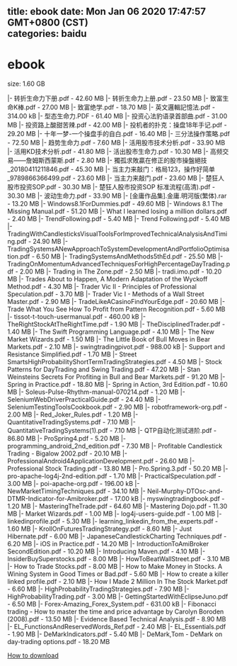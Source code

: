
title: ebook
date: Mon Jan 06 2020 17:47:57 GMT+0800 (CST)    
categories: baidu
---

# ebook
size: 1.60 GB
 
 
|- 转折生命力下册.pdf - 42.60 MB
|- 转折生命力上册.pdf - 23.50 MB
|- 致富生命K棒.pdf - 27.00 MB
|- 致富绝学.pdf - 18.70 MB
|- 英文邏輯記憶法.pdf - 314.00 kB
|- 型态生命力.PDF - 61.40 MB
|- 投资心法豹语录首部曲.pdf - 31.00 MB
|- 投资路上酸甜苦辣.pdf - 42.00 MB
|- 投机者的扑克：操盘18年手记.pdf - 29.20 MB
|- 十年一梦-一个操盘手的自白.pdf - 16.40 MB
|- 三分法操作策略.pdf - 72.50 MB
|- 趋势生命力.pdf - 7.60 MB
|- 活用股市技术分析.pdf - 33.90 MB
|- 活用KD技术分析.pdf - 41.80 MB
|- 活出股市生命力.pdf - 10.30 MB
|- 高频交易——詹姆斯西蒙斯.pdf - 2.80 MB
|- 獨孤求敗贏在修正的股市操盤絕技_20180411211846.pdf - 45.30 MB
|- 当主力来敲门：格局123，操作好简单_9789866366499.pdf - 23.60 MB
|- 当主力来敲门.pdf - 23.60 MB
|- 楚狂人股市投资SOP.pdf - 30.30 MB
|- 楚狂人股市投资SOP  标准流程(高清).pdf - 30.30 MB
|- 波动生命力.pdf - 33.90 MB
|- [金庸作品集].金庸.明河版(繁体).rar - 13.20 MB
|- Windows8.1ForDummies.pdf - 49.60 MB
|- Windows 8.1 The Missing Manual.pdf - 51.20 MB
|- What I learned losing a million dollars.pdf - 2.40 MB
|- TrendFollowing.pdf - 5.40 MB
|- Trend Following.pdf - 5.40 MB
|- TradingWithCandlesticksVisualToolsForImprovedTechnicalAnalysisAndTiming.pdf - 24.90 MB
|- TradingSystemsANewApproachToSystemDevelopmentAndPortfolioOptimisation.pdf - 6.50 MB
|- TradingSystemsAndMethods5thEd.pdf - 25.50 MB
|- TradingOnMomentumAdvancedTechniquesForHighPercentageDayTrading.pdf - 2.00 MB
|- Trading in The Zone.pdf - 2.50 MB
|- tradi.imo.pdf - 10.20 MB
|- Trades About to Happen, A Modern Adaptation of the Wyckoff Method.pdf - 4.30 MB
|- Trader Vic II - Principles of Professional Speculation.pdf - 3.70 MB
|- Trader Vic I - Methods of a Wall Street Master.pdf - 2.90 MB
|- TradeLikeACasinoFindYourEdge.pdf - 20.60 MB
|- Trade What You See How To Profit from Pattern Recognition.pdf - 5.60 MB
|- tissot-t-touch-usermanual.pdf - 460.00 kB
|- TheRightStockAtTheRightTime.pdf - 1.90 MB
|- TheDisciplinedTrader.pdf - 1.40 MB
|- The Swift Programming Language.pdf - 4.10 MB
|- The New Market Wizards.pdf - 1.50 MB
|- The Little Book of Bull Moves in Bear Markets.pdf - 2.10 MB
|- swingtradingpivot.pdf - 988.00 kB
|- Support and Resistance Simplified.pdf - 1.70 MB
|- Street SmartsHighProbabilityShortTermTradingStrategies.pdf - 4.50 MB
|- Stock Patterns for DayTrading and Swing Trading.pdf - 47.20 MB
|- Stan Weinsteins Secrets For Profiting in Bull and Bear Markets.pdf - 91.20 MB
|- Spring in Practice.pdf - 18.80 MB
|- Spring in Action, 3rd Edition.pdf - 10.60 MB
|- Soleus-Pulse-Rhythm-manual-070214.pdf - 1.20 MB
|- SeleniumWebDriverPracticalGuide.pdf - 24.40 MB
|- SeleniumTestingToolsCookbook.pdf - 2.90 MB
|- robotframework-org.pdf - 2.00 MB
|- Red_Joker_Rules.pdf - 1.20 MB
|- QuantitativeTradingSystems.pdf - 7.10 MB
|- QuantitativeTradingSystems(1).pdf - 7.10 MB
|- QTP自动化测试进阶.pdf - 86.80 MB
|- ProSpring4.pdf - 5.20 MB
|- programming_android_2nd_edition.pdf - 7.30 MB
|- Profitable Candlestick Trading - Bigalow 2002.pdf - 20.10 MB
|- ProfessionalAndroid4ApplicationDevelopment.pdf - 26.60 MB
|- Professional Stock Trading.pdf - 13.80 MB
|- Pro.Spring.3.pdf - 50.20 MB
|- pro-apache-log4j-2nd-edition.pdf - 1.70 MB
|- PracticalSpeculation.pdf - 3.00 MB
|- poi-apache-org.pdf - 196.00 kB
|- NewMarketTimingTechniques.pdf - 34.10 MB
|- Neil-Murphy-DTOsc-and-DTMR-Indicator-for-Amibroker.pdf - 17.00 kB
|- myswingtradingbook.pdf - 1.20 MB
|- MasteringTheTrade.pdf - 64.60 MB
|- Mastering Dojo.pdf - 11.30 MB
|- Market Wizards.pdf - 1.00 MB
|- log4j-users-guide.pdf - 1.00 MB
|- linkedinprofile.pdf - 5.30 MB
|- learning_linkedin_from_the_experts.pdf - 1.60 MB
|- KrollOnFuturesTradingStrategy.pdf - 8.60 MB
|- Just Hibernate.pdf - 6.00 MB
|- JapaneseCandlestickCharting Techniques.pdf - 6.20 MB
|- iOS in Practice.pdf - 14.20 MB
|- IntroductionToAmiBroker SecondEdition.pdf - 10.20 MB
|- Introducing Maven.pdf - 4.10 MB
|- InsiderBuySuperstocks.pdf - 8.00 MB
|- HowToBeatWallStreet.pdf - 3.10 MB
|- How to Trade Stocks.pdf - 8.00 MB
|- How to Make Money in Stocks. A Wining System in Good Times or Bad.pdf - 5.60 MB
|- How to create a  killer linked profile.pdf - 2.10 MB
|- How I Made 2 Million In The Stock Market.pdf - 6.60 MB
|- HighProbabilityTradingStrategies.pdf - 7.90 MB
|- HighProbabilityTrading.pdf - 3.00 MB
|- GettingStartedWithEclipseJuno.pdf - 6.50 MB
|- Forex-Amazing_Forex_System.pdf - 631.00 kB
|- Fibonacci trading - How to master the time and price advantage by Carolyn Boroden (2008).pdf - 13.50 MB
|- Evidence Based Technical Analysis.pdf - 8.90 MB
|- EL_FunctionsAndReservedWords_Ref.pdf - 2.40 MB
|- EL_Essentials.pdf - 1.90 MB
|- DeMarkIndicators.pdf - 5.40 MB
|- DeMark,Tom - DeMark on day-trading options.pdf - 18.20 MB

[How to download](https://bpcam.bemobtrk.com/go/2ceec3aa-1ca2-46d6-b9ff-aaa5c184517c?jno=3018)